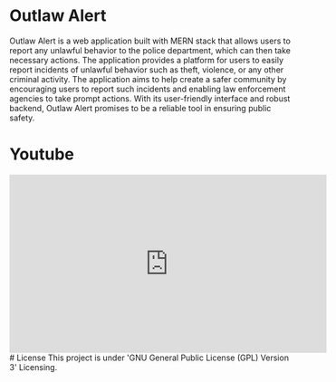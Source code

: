 # Outlaw Alert
   Outlaw Alert is a web application built with MERN stack that allows users to report any unlawful behavior to the police department, 
   which can then take necessary actions. The application provides a platform for users to easily report incidents of unlawful behavior such as theft, 
   violence, or any other criminal activity. The application aims to help create a safer community by encouraging users to report such incidents 
   and enabling law enforcement agencies to take prompt actions. With its user-friendly interface and robust backend, Outlaw Alert promises to be a reliable tool in 
   ensuring public safety.
# Youtube 
  <iframe width="560" height="315" src="https://www.youtube.com/embed/oKcYER9mwKQ" title="YouTube video player" frameborder="0" allow="accelerometer; autoplay; clipboard-write; encrypted-media; gyroscope; picture-in-picture; web-share" allowfullscreen></iframe>  
# License
   This project is under 'GNU General Public License (GPL) Version 3' Licensing.
    
    
